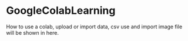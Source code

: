 # GoogleColabLearning
How to use a colab, upload or import data, csv use and import image file will be shown in here.
